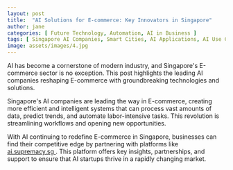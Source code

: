 ```yaml
---
layout: post
title:  "AI Solutions for E-commerce: Key Innovators in Singapore"
author: jane
categories: [ Future Technology, Automation, AI in Business ]
tags: [ Singapore AI Companies, Smart Cities, AI Applications, AI Use Cases, AI Solutions for Businesses ]
image: assets/images/4.jpg
---
```


AI has become a cornerstone of modern industry, and Singapore's E-commerce sector is no exception. This post highlights the leading AI companies reshaping E-commerce with groundbreaking technologies and solutions.

Singapore's AI companies are leading the way in E-commerce, creating more efficient and intelligent systems that can process vast amounts of data, predict trends, and automate labor-intensive tasks. This revolution is streamlining workflows and opening new opportunities.

With AI continuing to redefine E-commerce in Singapore, businesses can find their competitive edge by partnering with platforms like <a href="https://ai.supremacy.sg" target="_blank"> ai.supremacy.sg </a>. This platform offers key insights, partnerships, and support to ensure that AI startups thrive in a rapidly changing market.
